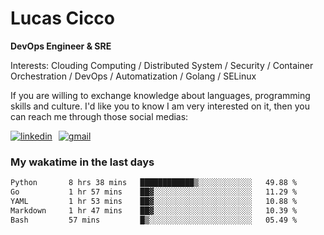 # Lucas Cicco

**DevOps Engineer & SRE**

Interests: Clouding Computing / Distributed System / Security / Container Orchestration / DevOps / Automatization / Golang / SELinux

If you are willing to exchange knowledge about languages, programming skills and culture. I'd like you to know I am very interested on it, then you can reach me through those social medias:

<div style="display: flex; align-items: center; gap: 10px;">
  <a href="https://www.linkedin.com/in/lucas-vitor-de-cicco" target="_blank">
    <img
      src="https://img.shields.io/badge/-LinkedIn-%230077B5?style=for-the-badge&logo=linkedin&logoColor=white"
      alt="linkedin"
      target="_blank" 
    />
  </a>
  <a href="mailto:lucasvitorx1@gmail.com">
      <img
        src="https://img.shields.io/badge/-Gmail-%23333?style=for-the-badge&logo=gmail&logoColor=white"
        alt="gmail"
        target="_blank"
      />
  </a>
</div>

### My wakatime in the last days

<!--START_SECTION:waka-->

```txt
Python       8 hrs 38 mins   ████████████▒░░░░░░░░░░░░   49.88 %
Go           1 hr 57 mins    ██▓░░░░░░░░░░░░░░░░░░░░░░   11.29 %
YAML         1 hr 53 mins    ██▓░░░░░░░░░░░░░░░░░░░░░░   10.88 %
Markdown     1 hr 47 mins    ██▓░░░░░░░░░░░░░░░░░░░░░░   10.39 %
Bash         57 mins         █▒░░░░░░░░░░░░░░░░░░░░░░░   05.49 %
```

<!--END_SECTION:waka-->
